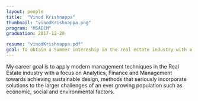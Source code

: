 ```yaml
---
layout: people
title:  "Vinod Krishnappa"
thumbnail: "vinodKrishnappa.png"
program: "MSAECM"
graduation: 2017-12-20

resume: "vinodKrishnappa.pdf"
goal: To obtain a Summer internship in the real estate industry with a focus on Analytics, Finance and Management
---
```


My career goal is to apply modern management techniques in the Real Estate industry with a focus on Analytics, Finance and Management towards achieving sustainable design, methods that seriously incorporate solutions to the larger challenges of an ever growing population such as economic, social and environmental factors.
